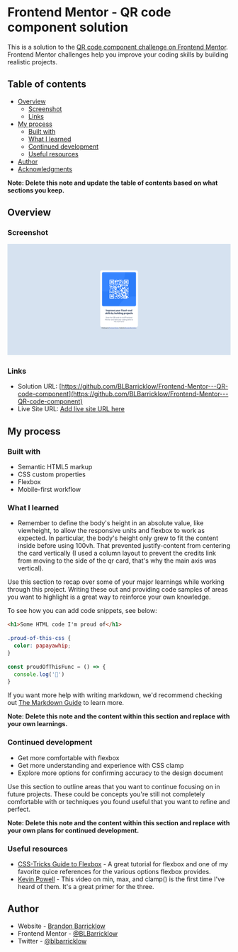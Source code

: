 # Frontend Mentor - QR code component solution

This is a solution to the [QR code component challenge on Frontend Mentor](https://www.frontendmentor.io/challenges/qr-code-component-iux_sIO_H). Frontend Mentor challenges help you improve your coding skills by building realistic projects. 

## Table of contents

- [Overview](#overview)
  - [Screenshot](#screenshot)
  - [Links](#links)
- [My process](#my-process)
  - [Built with](#built-with)
  - [What I learned](#what-i-learned)
  - [Continued development](#continued-development)
  - [Useful resources](#useful-resources)
- [Author](#author)
- [Acknowledgments](#acknowledgments)

**Note: Delete this note and update the table of contents based on what sections you keep.**

## Overview

### Screenshot

![](/images/screenshot.png)

### Links

- Solution URL: [https://github.com/BLBarricklow/Frontend-Mentor---QR-code-component](https://github.com/BLBarricklow/Frontend-Mentor---QR-code-component)
- Live Site URL: [Add live site URL here](https://your-live-site-url.com)

## My process

### Built with

- Semantic HTML5 markup
- CSS custom properties
- Flexbox
- Mobile-first workflow

### What I learned

- Remember to define the body's height in an absolute value, like viewheight, to allow the responsive units and flexbox to work as expected. In particular, the body's height only grew to fit the content inside before using 100vh. That prevented justify-content from centering the card vertically (I used a column layout to prevent the credits link from moving to the side of the qr card, that's why the main axis was vertical).

Use this section to recap over some of your major learnings while working through this project. Writing these out and providing code samples of areas you want to highlight is a great way to reinforce your own knowledge.

To see how you can add code snippets, see below:

```html
<h1>Some HTML code I'm proud of</h1>
```
```css
.proud-of-this-css {
  color: papayawhip;
}
```
```js
const proudOfThisFunc = () => {
  console.log('🎉')
}
```

If you want more help with writing markdown, we'd recommend checking out [The Markdown Guide](https://www.markdownguide.org/) to learn more.

**Note: Delete this note and the content within this section and replace with your own learnings.**

### Continued development

- Get more comfortable with flexbox
- Get more understanding and experience with CSS clamp
- Explore more options for confirming accuracy to the design document

Use this section to outline areas that you want to continue focusing on in future projects. These could be concepts you're still not completely comfortable with or techniques you found useful that you want to refine and perfect.

**Note: Delete this note and the content within this section and replace with your own plans for continued development.**

### Useful resources

- [CSS-Tricks Guide to Flexbox](https://css-tricks.com/snippets/css/a-guide-to-flexbox/) - A great tutorial for flexbox and one of my favorite quice references for the various options flexbox provides.
- [Kevin Powell](https://www.youtube.com/watch?v=U9VF-4euyRo) - This video on min, max, and clamp() is the first time I've heard of them. It's a great primer for the three.

## Author

- Website - [Brandon Barricklow](https://blbarricklow.netlify.app/)
- Frontend Mentor - [@BLBarricklow](https://www.frontendmentor.io/profile/BLBarricklow)
- Twitter - [@blbarricklow](https://twitter.com/blbarricklow)
